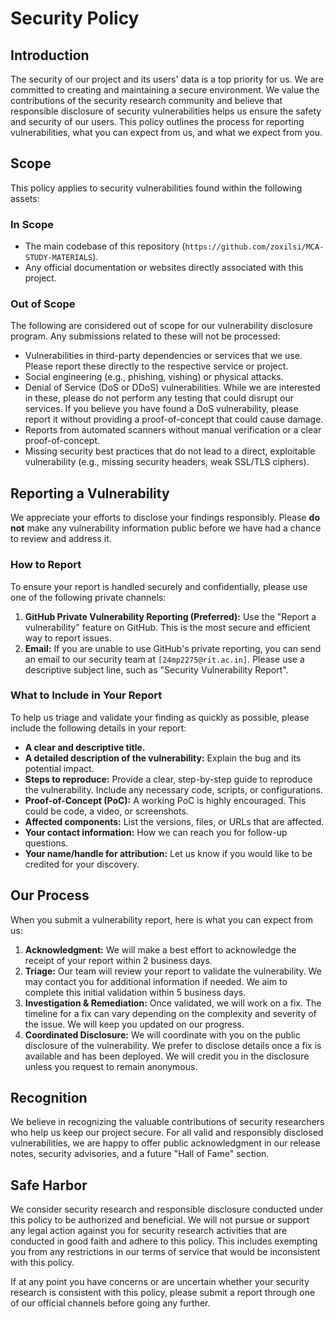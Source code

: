# Security Policy

## Introduction

The security of our project and its users' data is a top priority for us. We are committed to creating and maintaining a secure environment. We value the contributions of the security research community and believe that responsible disclosure of security vulnerabilities helps us ensure the safety and security of our users. This policy outlines the process for reporting vulnerabilities, what you can expect from us, and what we expect from you.

## Scope

This policy applies to security vulnerabilities found within the following assets:

### In Scope

*   The main codebase of this repository (`https://github.com/zoxilsi/MCA-STUDY-MATERIALS`).
*   Any official documentation or websites directly associated with this project.

### Out of Scope

The following are considered out of scope for our vulnerability disclosure program. Any submissions related to these will not be processed:

*   Vulnerabilities in third-party dependencies or services that we use. Please report these directly to the respective service or project.
*   Social engineering (e.g., phishing, vishing) or physical attacks.
*   Denial of Service (DoS or DDoS) vulnerabilities. While we are interested in these, please do not perform any testing that could disrupt our services. If you believe you have found a DoS vulnerability, please report it without providing a proof-of-concept that could cause damage.
*   Reports from automated scanners without manual verification or a clear proof-of-concept.
*   Missing security best practices that do not lead to a direct, exploitable vulnerability (e.g., missing security headers, weak SSL/TLS ciphers).

## Reporting a Vulnerability

We appreciate your efforts to disclose your findings responsibly. Please **do not** make any vulnerability information public before we have had a chance to review and address it.

### How to Report

To ensure your report is handled securely and confidentially, please use one of the following private channels:

1.  **GitHub Private Vulnerability Reporting (Preferred):** Use the "Report a vulnerability" feature on GitHub. This is the most secure and efficient way to report issues.
2.  **Email:** If you are unable to use GitHub's private reporting, you can send an email to our security team at `[24mp2275@rit.ac.in]`. Please use a descriptive subject line, such as "Security Vulnerability Report".

### What to Include in Your Report

To help us triage and validate your finding as quickly as possible, please include the following details in your report:

*   **A clear and descriptive title.**
*   **A detailed description of the vulnerability:** Explain the bug and its potential impact.
*   **Steps to reproduce:** Provide a clear, step-by-step guide to reproduce the vulnerability. Include any necessary code, scripts, or configurations.
*   **Proof-of-Concept (PoC):** A working PoC is highly encouraged. This could be code, a video, or screenshots.
*   **Affected components:** List the versions, files, or URLs that are affected.
*   **Your contact information:** How we can reach you for follow-up questions.
*   **Your name/handle for attribution:** Let us know if you would like to be credited for your discovery.

## Our Process

When you submit a vulnerability report, here is what you can expect from us:

1.  **Acknowledgment:** We will make a best effort to acknowledge the receipt of your report within 2 business days.
2.  **Triage:** Our team will review your report to validate the vulnerability. We may contact you for additional information if needed. We aim to complete this initial validation within 5 business days.
3.  **Investigation & Remediation:** Once validated, we will work on a fix. The timeline for a fix can vary depending on the complexity and severity of the issue. We will keep you updated on our progress.
4.  **Coordinated Disclosure:** We will coordinate with you on the public disclosure of the vulnerability. We prefer to disclose details once a fix is available and has been deployed. We will credit you in the disclosure unless you request to remain anonymous.

## Recognition

We believe in recognizing the valuable contributions of security researchers who help us keep our project secure. For all valid and responsibly disclosed vulnerabilities, we are happy to offer public acknowledgment in our release notes, security advisories, and a future "Hall of Fame" section.

## Safe Harbor

We consider security research and responsible disclosure conducted under this policy to be authorized and beneficial. We will not pursue or support any legal action against you for security research activities that are conducted in good faith and adhere to this policy. This includes exempting you from any restrictions in our terms of service that would be inconsistent with this policy.

If at any point you have concerns or are uncertain whether your security research is consistent with this policy, please submit a report through one of our official channels before going any further.

